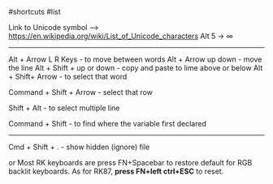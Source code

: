 
#shortcuts #list

Link to Unicode symbol --> https://en.wikipedia.org/wiki/List_of_Unicode_characters
Alt 5 -> ∞
___

Alt + Arrow L R  Keys - to move between words
Alt + Arrow up down - move the line 
Alt +  Shift +  up or down - copy and paste to lime above or below
Alt + Shift+ Arrow - to select that word  

Command + Shift + Arrow - select that row

Shift + Alt - to select multiple line

Command + Shift - to find where the variable first declared

_____


Cmd + Shift + .   - show hidden (ignore) file

or Most RK keyboards are press FN+Spacebar to restore default for RGB backlit keyboards. As for RK87, **press FN+left ctrl+ESC** to reset.